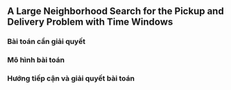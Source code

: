 ## A Large Neighborhood Search for the Pickup and Delivery Problem with Time Windows

### Bài toán cần giải quyết

### Mô hình bài toán

### Hướng tiếp cận và giải quyết bài toán

